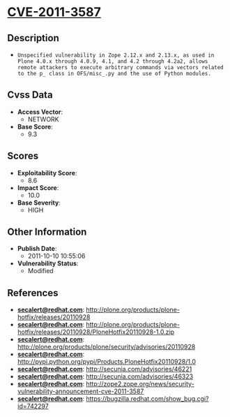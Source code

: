
# [CVE-2011-3587](https://cve.mitre.org/cgi-bin/cvename.cgi?name=CVE-2011-3587)

## Description

- `Unspecified vulnerability in Zope 2.12.x and 2.13.x, as used in Plone 4.0.x through 4.0.9, 4.1, and 4.2 through 4.2a2, allows remote attackers to execute arbitrary commands via vectors related to the p_ class in OFS/misc_.py and the use of Python modules.`

## Cvss Data

- **Access Vector**:
  - NETWORK
- **Base Score**:
  - 9.3

## Scores

- **Exploitability Score**:
  - 8.6
- **Impact Score**:
  - 10.0
- **Base Severity**:
  - HIGH

## Other Information

- **Publish Date**:
  - 2011-10-10 10:55:06
- **Vulnerability Status**:
  - Modified

## References

- **secalert@redhat.com**: http://plone.org/products/plone-hotfix/releases/20110928
- **secalert@redhat.com**: http://plone.org/products/plone-hotfix/releases/20110928/PloneHotfix20110928-1.0.zip
- **secalert@redhat.com**: http://plone.org/products/plone/security/advisories/20110928
- **secalert@redhat.com**: http://pypi.python.org/pypi/Products.PloneHotfix20110928/1.0
- **secalert@redhat.com**: http://secunia.com/advisories/46221
- **secalert@redhat.com**: http://secunia.com/advisories/46323
- **secalert@redhat.com**: http://zope2.zope.org/news/security-vulnerability-announcement-cve-2011-3587
- **secalert@redhat.com**: https://bugzilla.redhat.com/show_bug.cgi?id=742297
